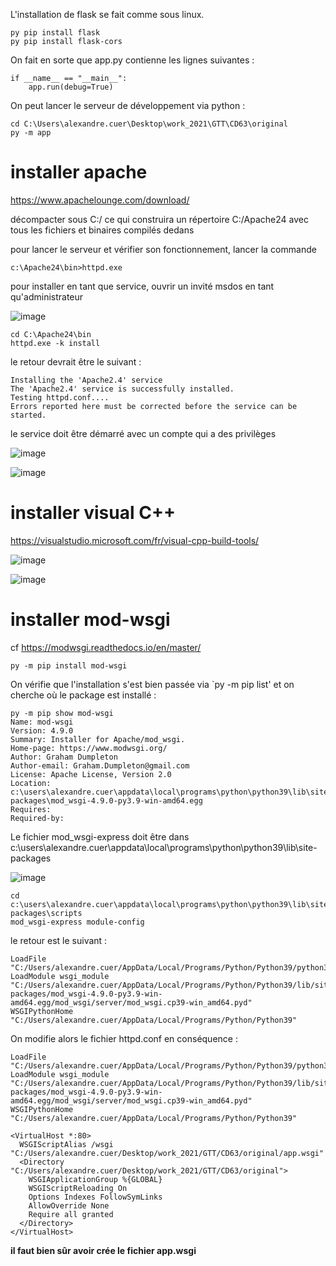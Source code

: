L'installation de flask se fait comme sous linux.
```
py pip install flask
py pip install flask-cors
```

On fait en sorte que app.py contienne les lignes suivantes :

```
if __name__ == "__main__":
    app.run(debug=True)
```

On peut lancer le serveur de développement via python :

```
cd C:\Users\alexandre.cuer\Desktop\work_2021\GTT\CD63\original
py -m app
```

# installer apache 

https://www.apachelounge.com/download/

décompacter sous C:/ ce qui construira un répertoire C:/Apache24 avec tous les fichiers et binaires compilés dedans

pour lancer le serveur et vérifier son fonctionnement, lancer la commande 
```
c:\Apache24\bin>httpd.exe
```
pour installer en tant que service, ouvrir un invité msdos en tant qu'administrateur 

![image](https://user-images.githubusercontent.com/24553739/130686770-3499291b-b81a-41aa-88b3-e1ca2b7d276d.png)

```
cd C:\Apache24\bin
httpd.exe -k install
```
le retour devrait être le suivant :
```
Installing the 'Apache2.4' service
The 'Apache2.4' service is successfully installed.
Testing httpd.conf....
Errors reported here must be corrected before the service can be started.
```
le service doit être démarré avec un compte qui a des privilèges

![image](https://user-images.githubusercontent.com/24553739/130691028-b49921ce-5f4f-4d69-b63e-8a73baa7f17a.png)

![image](https://user-images.githubusercontent.com/24553739/130691297-26b50719-3025-4507-97d0-1febe5cd1d91.png)


# installer visual C++

https://visualstudio.microsoft.com/fr/visual-cpp-build-tools/

![image](https://user-images.githubusercontent.com/24553739/130683163-44858fc3-460c-40b0-affb-60ef80ce534d.png)

![image](https://user-images.githubusercontent.com/24553739/130683629-3d167940-64a1-426d-8a4d-222955710ca8.png)

# installer mod-wsgi

cf https://modwsgi.readthedocs.io/en/master/
```
py -m pip install mod-wsgi
```
On vérifie que l'installation s'est bien passée via `py -m pip list' et on cherche où le package est installé :
```
py -m pip show mod-wsgi
Name: mod-wsgi
Version: 4.9.0
Summary: Installer for Apache/mod_wsgi.
Home-page: https://www.modwsgi.org/
Author: Graham Dumpleton
Author-email: Graham.Dumpleton@gmail.com
License: Apache License, Version 2.0
Location: c:\users\alexandre.cuer\appdata\local\programs\python\python39\lib\site-packages\mod_wsgi-4.9.0-py3.9-win-amd64.egg
Requires:
Required-by:
```
Le fichier mod_wsgi-express doit être dans c:\users\alexandre.cuer\appdata\local\programs\python\python39\lib\site-packages

![image](https://user-images.githubusercontent.com/24553739/130692706-f2cd4516-01f8-4de6-a0e7-c71fb99f02fa.png)

```
cd c:\users\alexandre.cuer\appdata\local\programs\python\python39\lib\site-packages\scripts
mod_wsgi-express module-config
```
le retour est le suivant :
```
LoadFile "C:/Users/alexandre.cuer/AppData/Local/Programs/Python/Python39/python39.dll"
LoadModule wsgi_module "C:/Users/alexandre.cuer/AppData/Local/Programs/Python/Python39/lib/site-packages/mod_wsgi-4.9.0-py3.9-win-amd64.egg/mod_wsgi/server/mod_wsgi.cp39-win_amd64.pyd"
WSGIPythonHome "C:/Users/alexandre.cuer/AppData/Local/Programs/Python/Python39"
```
On modifie alors le fichier httpd.conf en conséquence :
```
LoadFile "C:/Users/alexandre.cuer/AppData/Local/Programs/Python/Python39/python39.dll"
LoadModule wsgi_module "C:/Users/alexandre.cuer/AppData/Local/Programs/Python/Python39/lib/site-packages/mod_wsgi-4.9.0-py3.9-win-amd64.egg/mod_wsgi/server/mod_wsgi.cp39-win_amd64.pyd"
WSGIPythonHome "C:/Users/alexandre.cuer/AppData/Local/Programs/Python/Python39"

<VirtualHost *:80>
  WSGIScriptAlias /wsgi "C:/Users/alexandre.cuer/Desktop/work_2021/GTT/CD63/original/app.wsgi"
  <Directory "C:/Users/alexandre.cuer/Desktop/work_2021/GTT/CD63/original">
    WSGIApplicationGroup %{GLOBAL}
    WSGIScriptReloading On
    Options Indexes FollowSymLinks
    AllowOverride None
    Require all granted
  </Directory>
</VirtualHost>
```
**il faut bien sûr avoir crée le fichier app.wsgi**
